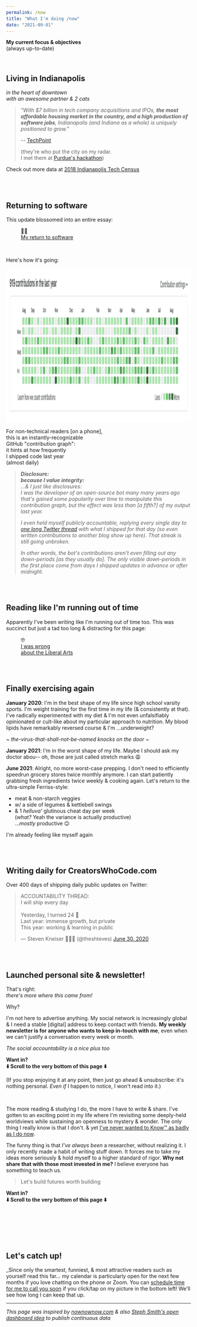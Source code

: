 ```yaml
---
permalink: /now
title: "What I'm doing /now"
date: "2021-09-01"
---
```


**My current focus & objectives**  
(always up-to-date)

<!-- excerpt -->
<br />

## Living in Indianapolis

_in the heart of downtown<br />with an awesome partner & 2 cats_

> _"With $7 billion in tech company acquisitions and IPOs, **the most affordable housing market in the country, and a high production of software jobs**, Indianapolis (and Indiana as a whole) is uniquely positioned to grow."_
> 
> -- [TechPoint](https://techpoint.org/)
>
> (they're who put the city on my radar.<br />I met them at [Purdue's hackathon](https://boilermake.org/))

Check out more data at [2018 Indianapolis Tech Census](https://powderkeg.com/indianapolis-tech-census/)

<!---
I love this place & it's definitely one of the most underrated urban centers in the Us (did I also mention affordable?), but that doesn't stop me from peaking for my personal ideal fitting my odd priorities. It's got almost everything, but the entire world is urbanizing & I'm keeping an eye out for exceptional satellite cities. I think remote work was largely overhyped because social media hasn't innovated enough to make online communities intimate enough. The worldwide web will ge tthere, but I believe very strongly we're not even in the Day 1 of the internet. 95% of "remote work" will recede because they don't have enough operational & cultural sophistication to support asynchronous work yet. The pandemic was an external force, but the shif tto remote work needs to be an internal suction because the tools are so good. They're great, but they're not there yet (e.g. Slack repulses the average employee way more than it pulls in with excitment). Once there are better online conference tools (I have no clue. It might take as much as mass adoption of more affordable next-gen augmented reality). Still on the search for the ideal city

Don't forget awesome partner & 2 cats

> _"The unexamined life is not worth living"_<br />--Socrates (but not in English)<br />... --Plato (documented in his "Apology")<br />... ... --Michael Scott
-->
<br /><br />


## Returning to software

This update blossomed into an entire essay:

<figure class='flex my-8 text-xl bg-gradient-to-bl from-yellow-50 via-yellow-50 to-yellow-300 w-max p-4 rounded items-center'>
  <div class='px-4'>👨‍💻 </div>
  <a href='/blog/return-to-software'>My return to software</a>
</figure>

<br />

Here's how it's going:

[<img height="418" src='/github-contrib-year.webp' alt='GitHub contribution graph' />](https://github.com/theshteves)

For non-technical readers [on a phone],
<br />this is an instantly-recognizable
<br />GitHub "contribution graph":
<br />it hints at how frequently
<br />I shipped code last year
<br />(almost daily)

> _**Disclosure:<br />because I value integrity:**<br />...& I just like disclosures:<br />I was the developer of an open-source bot many many years ago that's gained some popularity over time to manipulate this contribution graph, but the effect was less than [a fifth?] of my output last year._
> 
> _I even held myself publicly accountable, replying every single day to [one long Twitter thread](https://twitter.com/theshteves/status/1277811840274358272) with what I shipped for that day (so even written contributions to another blog show up here). That streak is still going unbroken._
> 
> _In other words, the bot's contributions aren't even filling out any down-periods [as they usually do]. The only visible down-periods in the first place come from days I shipped updates in advance or after midnight._

<br /><br />


## Reading like I'm running out of time

Apparently I've been writing like I'm running out of time too. This was succinct but just a tad too long & distracting for this page:

<figure class='flex my-8 text-xl bg-gradient-to-bl from-yellow-50 via-yellow-50 to-yellow-300 w-max p-4 rounded items-center'>
  <div class='px-4'>🤓 </div>
  <a href='/blog/liberal-arts'>I was wrong <span class="sm:hidden"><br /></span>about the Liberal Arts</a>
</figure>

<br /><br />


## Finally exercising again 

**January 2020**: I'm in the best shape of my life since high school varsity sports. I'm weight training for the first time in my life (& consistently at that). I've radically experimented with my diet & I'm not even unfalsifiably opinionated or cult-like about my particular approach to nutrition. My blood lipids have remarkably reversed course & I'm ...underweight?

_~ the-virus-that-shall-not-be-named knocks on the door ~_

**January 2021**: I'm in the worst shape of my life. Maybe I should ask my doctor abou-- oh, those are just called stretch marks 😩

**June 2021**: Alright, no more worst-case prepping. I don't need to efficiently speedrun grocery stores twice monthly anymore. I can start patiently grabbing fresh ingredients twice weekly & cooking again. Let's return to the ultra-simple Ferriss-style:

* meat & non-starch veggies
* w/ a side of legumes & kettlebell swings
* & 1 _helluva'_ glutinous cheat day per week <br />(_what?_ Yeah the variance is actually productive)<br />..._mostly_ productive 😉

I'm already feeling like myself again

<!---
Before the pandemic, I had radically experimented with my nutrition over 2 years to evaporate my cholesterol problem & started weight training [freeweights of course] for the very first time in my life. After dialing in those habits, I consciously decided to halt everything in early February 2020 (even turned down 2 job offers! one after a FOUR HOUR phone negotiation where they made an exploitative offer that would've screwed me if the rumors about a pandemic were true & the other I actually accepting on condition that it was remote only for them to bait&switch me right before the start date) & optimize all of that to go complete survival mode &gotten into the best shape of my life post-pandemic. After a year of rationing on anything & everything that I can easily carry home that minimizes the number of trips I need to make to the grocery store, I've ballooned back to my all-time high weight. I don't know why it took me so long to recommit but as of last month I'm back on the horse & I feel [relatively] better about myself with each passing day
-->

<br /><br />


## Writing daily for CreatorsWhoCode.com

Over 400 days of shipping daily public updates on Twitter:

<blockquote class="twitter-tweet"><p lang="en" dir="ltr">ACCOUNTABILITY THREAD:<br>I will ship every day<br><br>Yesterday, I turned 24 🎉<br>Last year: immense growth, but private<br>This year: working &amp; learning in public</p>&mdash; Steven Kneiser 👨🏼‍🍳 (@theshteves) <a href="https://twitter.com/theshteves/status/1277811840274358272?ref_src=twsrc%5Etfw">June 30, 2020</a></blockquote>
<script defer src="https://platform.twitter.com/widgets.js" charset="utf-8"></script> 

<br /><br />


## Launched personal site & newsletter!

That's right:
<br />_there's more where this came from!_

Why?

I'm not here to advertise anything. My social network is increasingly global & I need a stable [digital] address to keep contact with friends. **My weekly newsletter is for anyone who wants to keep in-touch with me**, even when we can't justify a conversation every week or month.

_The social accountability is a nice plus too_

**Want in?**
<br />**⬇️  Scroll to the very bottom of this page ⬇️**

(If you stop enjoying it at any point, then just go ahead & unsubscribe: it's nothing personal. _Even if_ I happen to notice, I won't read into it.)

<!---
I don't feel a strong separation between people. I really don't care if we haven't met "in real life". make a distinction between friends I've met in-person & haven't. "very close friends" or who lives closer to me.
-->

<br />

The more reading & studying I do, the more I have to write & share. I've gotten to an exciting point in my life where I'm revisiting some deeply-held worldviews while sustaining an openness to mystery & wonder. The only thing I really know is that I don't. & yet [I've never wanted to Know™ as badly as I do now](/blog/liberal-arts).

The funny thing is that _I've always been_ a researcher, without realizing it. I only recently made a habit of writing stuff down. It forces me to take my ideas more seriously & hold myself to a higher standard of rigor. **Why not share that with those most invested in me?** I believe everyone has something to teach us.

> Let's build futures worth building

<!---
What makes it even cooler is expressing it isn't just for free. I get compounding returns to forcibly clarifying my thoughts much further than before. The act of recalling information actually reinforces it & expressing my thoughts nudges me towards consuming higher-quality ideas.
-->

**Want in?**
<br />**⬇️  Scroll to the very bottom of this page ⬇️**

<br /><br />

<!---
## [TODO: any other major GTD-style projects]

The.


* Living in the heart of downtown Indianapolis with an awesome partner
* self-studying entirely new interests in geography, world history, & jumping around the western canon (reconsidering a lot of worldviews after thinking outside the U.S., searching earnestly for lost ideas on technological progressinnovative cultures, lost ideas on technological progress, & tracking the symbiotic coevolution of humanity with technology)

How you can help:


* job searching
* building my case for tech optimism
* [note: keep these limited to GTD-style outcomes I'm reaching for]
* shipping daily updates to this cwc (+now this site)
* designing a better WFH lifestyle trying to make more internet friends outside the US (i.e. neglecting local relationships in favor of global ones [link sivers essay])
* finally strength training again for the first time since the pandemic (I've slowly ballooned up to college-grad weight & lack of shape RIGHT after the best shape & blood lipids of my life)
* [TODO: just do a GTD weekly review & that will inform this page]
-->



<!---
>  TODO: get nownownow backlink

* writing & shipping daily for >CWC (new-age "creator economy" small business some day in 5 years)

* REALLY enjoying remote work (especially as excuse to dail-in routine + nutrition + workouts)
* open & searching for work. I'm getting extremely excited about collaboration again, as I recently figured out I wasn't searching for "freedom from" but "freedom to"nimmerse myself more deeply with others (hey, [OnDeck](/why-ondeck))

...

* Living with my long-term girlfriend in downtown Indianapolis for the near-term & trying to discover my dream, long-term city [TODO: show candidates] ...I have a lurking suspicion that it will probably be a satellite city for remote work, even though global trends suggest that people are increasingly urbanizing

* Self-teaching more liberal arts (I've long been a die-hard STEM kid & I think it's the most practical. I both believe that STEM is one of the more important things to START learning with, so that you have a utilitarian/practical place to integrate yourself into the world, but as time passes: I both feel that Liberal Arts is both MORE & LESS important than STEM. Less in that it shouldn't really precede STEM ...ideally, I think a more optimal balance is to focus more purely on current capacities/technologies/etc earlier in education BEFORE you mature onto what is ultmately more important. I didn't have the stomach or capcity for history, social studies, philosophy before, but now I have a life with real-world objectives that shine context & make it immensely useful. So let me be clear: I've recently come to appreciate Liberal Arts as a higher goal, but only insofar as I have the capcity to concern mself with them. I think we've had a recent overproduction of liberal arts education as evidenced by all the recent grads that  don't find themselves a good place to start in the world. Liberal arts isn't given, it's earned. In short, I've come to understand that logic isn't a strict subset of math. They are seperate neterprises & most of this is the necesary move from studying the world of the deductive to the world of the inductive.) ... in theory if I were to raise kids today, I would STEM them to heck for the first 20 years so they're super effective operators in the world, then graudate them onto the higher, ongoing never-ending conversations of Liberal Arts, but now rooted in real-world urgency & NEVER letting their eyes of the dashboard controls & immediacy of life.)

  * Studying the Western Canon
  * Trying to decentralize my philosophy from the US
  * Building the case for Tech Optimism
  * Studying geography & geopolitics

<br />

## Recent Reading

* The Hitchhiker's Guide to the Galaxy (audiobook by the author himself is a perfect motivation to go to bed early)
* ...

<br />

## Favorite Quote:

* "happy is the country without a history"
* "... something someting life is a crisis & yet we still live"
* darwin on survival of most adaptable > smartest > strongest

## What I'm geeking out about

* Isaac Arthur on Futurism
* CaspianReport on Geopolitics
* Atlas Pro on Geography
* The massive works of Britannica & Wikipedia
* The Western Canon™ (classic books throughout history that shifted Western Thought)
* Lingco??? on languages
* Effective Altruism
* Open Philantrhopy

* David's essay on serious christians
* Long Now lecture by Singapore UN ambassador
* worldview diversification: ajeya

<br />

> TODO: include calendly link for friends (or at least call-to-action to text, twitter DM, or email me)
-->

<br /><br />

## Let's catch up!

_Since only the smartest, funniest, & most attractive readers such as yourself read this far... my calendar is particularly open for the next few months if you love chatting on the phone or Zoom. You can [schedule time for me to call you soon](https://calendly.com/kneiser/30min) <span class="line-through">if you click/tap on my picture in the bottom left</span>! We'll see how long I can keep that up.

---

_This page was inspired by [nownownow.com](https://nownownow.com) & also [Steph Smith's open dashboard idea](https://stephsmith.io/open) to publish continuous data_

